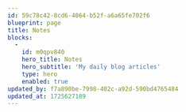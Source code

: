 ```yaml
---
id: 59c78c42-8cd6-4064-b52f-a6a65fe702f6
blueprint: page
title: Notes
blocks:
  -
    id: m0qpv840
    hero_title: Notes
    hero_subtitle: 'My daily blog articles'
    type: hero
    enabled: true
updated_by: f7a890be-7998-402c-a92d-590bd4765484
updated_at: 1725627189
---
```

